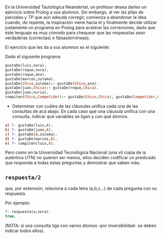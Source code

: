 En la Universidad Tautológica Neandertal, un profesor desea darles un ejercicio sobre Prolog a sus alumnos.
Sin embargo, al ver las pilas de parciales y TP que aún adeuda corregir, comienza a abandonar la idea cuando, de repente, la inspiración viene hacia él y finalmente decide utilizar justamente un programa en Prolog para acelerar las correciones, dado que éste lenguaje es muy cómodo para chequear que las respeustas sean verdaderas (correctas) o falsas(erróneas).

El ejercicio que les da a sus alumnos es el siguiente:
	
Dado el siguiente programa

```prolog
gustaDe(luis,nora).
gustaDe(roque,nora).
gustaDe(roque,ana).
gustaDe(marcos,zulema).
gustaDe(Chico,zulema):- gustaDe(Chico,ana).
gustaDe(juan,Chica):- gustaDe(roque,Chica).
gustaDe(juan,nuria).
compiten(Chico,Competidor):- gustaDe(Chico,Chica), gustaDe(Competidor,Chica), Chico\=Competidor.
```

* Determinar con cuáles de las cláusulas unifica cada una de las consultas de acá abajo. En cada caso que una
cláusula unifica con una consulta, indicar qué variables se ligan y con qué átomos.

```prolog
a) ?- gustaDe(luis,A).
b) ?- gustaDe(juan,A).
c) ?- gustaDe(A,zulema).
d) ?- gustaDe(marcos,A).
e) ?- compiten(luis,X).
```

Pero como en la Universidad Tecnológica Nacional (una vil copia de la auténtica UTN) no quieren ser menos, ellos deciden codificar un predicado que responda a todas estas preguntas y demostrar que saben más:

## `respuesta/2`

que, por extensión, relaciona a cada letra (a,b,c...) de cada pregunta con su respuesta. 

Por ejemplo:

```prolog
?- respuesta(a,nora).
true.
```

(NOTA: si una consulta liga con varios átomos -por inversibilidad- se deben indicar todos ellos).


